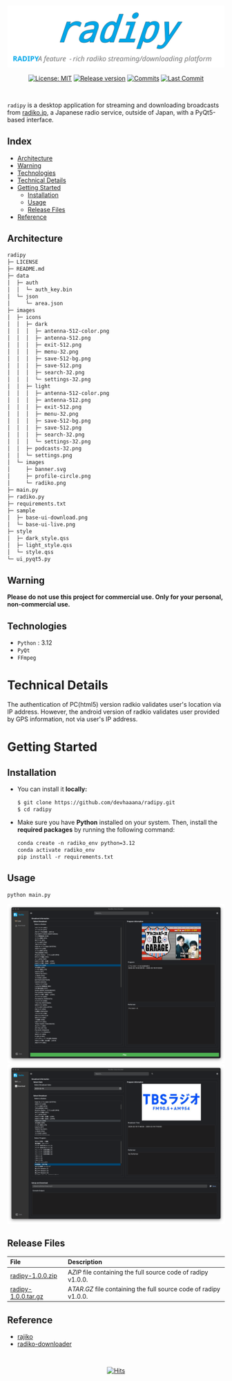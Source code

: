 <div align="center">

  [![radipy](./images/images/banner.svg)](#readme)

  [![License: MIT](https://img.shields.io/badge/License-MIT-yellow.svg?style=for-the-badge)](LICENSE "License")
  [![Release version](https://img.shields.io/github/release/devhaaana/radipy.svg?label=Download&style=for-the-badge)](#release-files "Release Files")
  [![Commits](https://img.shields.io/github/commit-activity/y/devhaaana/radipy.svg?label=commits&style=for-the-badge)](https://github.com/devhaaana/radipy/commits "Commit History")
  [![Last Commit](https://img.shields.io/github/last-commit/devhaaana/radipy.svg?label=&style=for-the-badge&display_timestamp=committer)](https://github.com/devhaaana/radipy/pulse/monthly "Last Commit")

</div>

<br />

`radipy` is a desktop application for streaming and downloading broadcasts from [radiko.jp](https://radiko.jp/), a Japanese radio service, outside of Japan, with a PyQt5-based interface.

## Index

* [Architecture](#architecture)
* [Warning](#warning)
* [Technologies](#technologies)
* [Technical Details](#technical-details)
* [Getting Started](#getting-started)
  * [Installation](#installation)
  * [Usage](#usage)
  * [Release Files](#release-files)
* [Reference](#reference)

## Architecture

```
radipy
├─ LICENSE
├─ README.md
├─ data
│  ├─ auth
│  │  └─ auth_key.bin
│  └─ json
│     └─ area.json
├─ images
│  ├─ icons
│  │  ├─ dark
│  │  │  ├─ antenna-512-color.png
│  │  │  ├─ antenna-512.png
│  │  │  ├─ exit-512.png
│  │  │  ├─ menu-32.png
│  │  │  ├─ save-512-bg.png
│  │  │  ├─ save-512.png
│  │  │  ├─ search-32.png
│  │  │  └─ settings-32.png
│  │  ├─ light
│  │  │  ├─ antenna-512-color.png
│  │  │  ├─ antenna-512.png
│  │  │  ├─ exit-512.png
│  │  │  ├─ menu-32.png
│  │  │  ├─ save-512-bg.png
│  │  │  ├─ save-512.png
│  │  │  ├─ search-32.png
│  │  │  └─ settings-32.png
│  │  ├─ podcasts-32.png
│  │  └─ settings.png
│  └─ images
│     ├─ banner.svg
│     ├─ profile-circle.png
│     └─ radiko.png
├─ main.py
├─ radiko.py
├─ requirements.txt
├─ sample
│  ├─ base-ui-download.png
│  └─ base-ui-live.png
├─ style
│  ├─ dark_style.qss
│  ├─ light_style.qss
│  └─ style.qss
└─ ui_pyqt5.py
```

## Warning

**Please do not use this project for commercial use. Only for your personal, non-commercial use.**

## Technologies

- `Python` : 3.12
- `PyQt`
- `FFmpeg`

# Technical Details

The authentication of PC(html5) version radkio validates user's location via IP address.
However, the android version of radkio validates user provided by GPS information, not via user's IP address.

# Getting Started

## Installation

- You can install it **locally:**
  ```console
  $ git clone https://github.com/devhaaana/radipy.git
  $ cd radipy
  ```
- Make sure you have **Python** installed on your system. Then, install the **required packages** by running the following command:
  ```console
  conda create -n radiko_env python=3.12
  conda activate radiko_env
  pip install -r requirements.txt
  ```

## Usage

```console
python main.py
```

![base-ui-live](./sample/base-ui-live.png)
![base-ui-download](./sample/base-ui-download.png)

## Release Files

| File                                                                                    | Description                                                        |
| :-------------------------------------------------------------------------------------- | :----------------------------------------------------------------- |
| [radipy-1.0.0.zip](https://github.com/devhaaana/radipy/archive/refs/tags/v1.0.0.zip)       | A*ZIP* file containing the full source code of radipy v1.0.0.    |
| [radipy-1.0.0.tar.gz](https://github.com/devhaaana/radipy/archive/refs/tags/v1.0.0.tar.gz) | A*TAR.GZ* file containing the full source code of radipy v1.0.0. |

## Reference

- [rajiko](https://github.com/jackyzy823/rajiko)
- [radiko-downloader](https://github.com/devhaaana/radiko-downloader.git)

<br />

<div align="center">
  
  [![Hits](https://hits.seeyoufarm.com/api/count/incr/badge.svg?url=https%3A%2F%2Fgithub.com%2Fdevhaaana%2Fradipy.git&count_bg=%23000000&title_bg=%23000000&icon=github.svg&icon_color=%23FFFFFF&title=GitHub&edge_flat=false)](https://hits.seeyoufarm.com)

</div>

